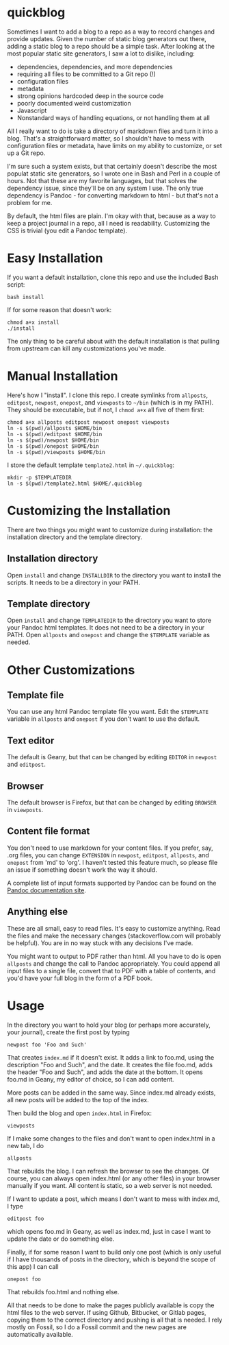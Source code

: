 # quickblog

Sometimes I want to add a blog to a repo as a way to record changes
and provide updates. Given the number of static blog generators out there,
adding a static blog to a repo should be a simple task. After looking
at the most popular static site generators, I saw a lot to dislike,
including:

- dependencies, dependencies, and more dependencies
- requiring all files to be committed to a Git repo (!)
- configuration files
- metadata
- strong opinions hardcoded deep in the source code
- poorly documented weird customization
- Javascript
- Nonstandard ways of handling equations, or not handling them at all

All I really want to do is take a directory of markdown files and turn 
it into a blog. That's a straightforward matter, so I shouldn't have to
mess with configuration files or metadata, have limits on my ability to
customize, or set up a Git repo.

I'm sure such a system exists, but that certainly doesn't describe the
most populat static site generators, so I wrote one in Bash and Perl in
a couple of hours. Not that these are my favorite languages, but that solves
the dependency issue, since they'll be on any system I use. The only true
dependency is Pandoc - for converting markdown to html - but that's not
a problem for me.

By default, the html files are plain. I'm okay with that, because as a
way to keep a project journal in a repo, all I need is readability. 
Customizing the CSS is trivial (you edit a Pandoc template).

# Easy Installation

If you want a default installation, clone this repo and use the included
Bash script:

```
bash install
```

If for some reason that doesn't work:

```
chmod a+x install
./install
```

The only thing to be careful about with the default installation is that
pulling from upstream can kill any customizations you've made.

# Manual Installation

Here's how I "install". I clone this repo. I create symlinks from
`allposts`, `editpost`, `newpost`, `onepost`, and `viewposts` to `~/bin`
(which is in my PATH). They should be executable, but if not, I `chmod a+x`
all five of them first:

```
chmod a+x allposts editpost newpost onepost viewposts
ln -s $(pwd)/allposts $HOME/bin
ln -s $(pwd)/editpost $HOME/bin
ln -s $(pwd)/newpost $HOME/bin
ln -s $(pwd)/onepost $HOME/bin
ln -s $(pwd)/viewposts $HOME/bin
```

I store the default template `template2.html` in `~/.quickblog`:

```
mkdir -p $TEMPLATEDIR
ln -s $(pwd)/template2.html $HOME/.quickblog
```

# Customizing the Installation

There are two things you might want to customize during installation: 
the installation directory and the template directory.

## Installation directory

Open `install` and change `INSTALLDIR` to the directory you want to install
the scripts. It needs to be a directory in your PATH.

## Template directory

Open `install` and change `TEMPLATEDIR` to the directory you want to store
your Pandoc html templates. It does not need to be a directory in your
PATH. Open `allposts` and `onepost` and change the `$TEMPLATE` variable
as needed.

# Other Customizations

## Template file

You can use any html Pandoc template file you want. Edit the `$TEMPLATE`
variable in `allposts` and `onepost` if you don't want to use the default.

## Text editor

The default is Geany, but that can be changed by editing `EDITOR` in
`newpost` and `editpost`.

## Browser

The default browser is Firefox, but that can be changed by editing
`BROWSER` in `viewposts`.

## Content file format

You don't need to use markdown for your content files. If you
prefer, say, .org files, you can change `EXTENSION` in `newpost`,
`editpost`, `allposts`, and `onepost` from 'md' to 'org'. I haven't
tested this feature much, so please file an issue if something doesn't
work the way it should.

A complete list of input formats supported by Pandoc can be found on the
[Pandoc documentation site](https://pandoc.org/MANUAL.html#general-options).

## Anything else

These are all small, easy to read files. It's easy to customize anything.
Read the files and make the necessary changes (stackoverflow.com will
probably be helpful). You are in no way stuck with any decisions I've
made.

You might want to output to PDF rather than html. All you have to do is
open `allposts` and change the call to Pandoc appropriately. You could
append all input files to a single file, convert that to PDF with a table
of contents, and you'd have your full blog in the form of a PDF book.

# Usage

In the directory you want to hold your blog (or perhaps more accurately, 
your journal), create the first post by typing

```
newpost foo 'Foo and Such'
```

That creates `index.md` if it doesn't exist. It adds a link to foo.md,
using the description "Foo and Such", and the date. It creates the
file foo.md, adds the header "Foo and Such", and adds the date at the
bottom. It opens foo.md in Geany, my editor of choice, so I can add 
content.

More posts can be added in the same way. Since index.md already exists,
all new posts will be added to the top of the index.

Then build the blog and open `index.html` in Firefox:

```
viewposts
```

If I make some changes to the files and don't want to open index.html in
a new tab, I do

```
allposts
```

That rebuilds the blog. I can refresh the browser to see the changes.
Of course, you can always open index.html (or any other files) in your 
browser manually if you want. All content is static, so a web server is
not needed.

If I want to update a post, which means I don't want to mess with index.md,
I type

```
editpost foo
```

which opens foo.md in Geany, as well as index.md, just in case I want to
update the date or do something else.

Finally, if for some reason I want to build only one post (which is only
useful if I have thousands of posts in the directory, which is beyond the
scope of this app) I can call

```
onepost foo
```

That rebuilds foo.html and nothing else.

All that needs to be done to make the pages publicly available is copy
the html files to the web server. If using Github, Bitbucket, or Gitlab
pages, copying them to the correct directory and pushing is all that is
needed. I rely mostly on Fossil, so I do a Fossil commit and the new 
pages are automatically available.

